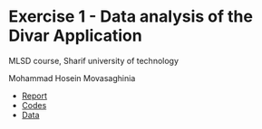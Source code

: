 # Exercise 1 - Data analysis of the Divar Application
MLSD course, Sharif university of technology

Mohammad Hosein Movasaghinia


- [Report](https://github.com/MMovasaghi/mlsd_product_classification/blob/main/doc/report.pdf)
- [Codes](https://github.com/MMovasaghi/mlsd_product_classification/tree/main/code)
- [Data](https://drive.google.com/drive/folders/1gr4NqrUC2twTp6IguhRPHWnAv_t2Ck1v?usp=sharing)

